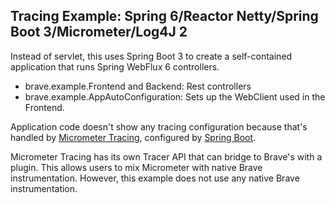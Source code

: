 ## Tracing Example: Spring 6/Reactor Netty/Spring Boot 3/Micrometer/Log4J 2

Instead of servlet, this uses Spring Boot 3 to create a self-contained
application that runs Spring WebFlux 6 controllers.

* brave.example.Frontend and Backend: Rest controllers
* brave.example.AppAutoConfiguration: Sets up the WebClient used in the Frontend.

Application code doesn't show any tracing configuration because that's handled
by [Micrometer Tracing](https://docs.micrometer.io/tracing/reference/index.html),
configured by [Spring Boot](https://docs.spring.io/spring-boot/docs/3.2.2/reference/htmlsingle/#actuator.micrometer-tracing.tracer-implementations.brave-zipkin).

Micrometer Tracing has its own Tracer API that can bridge to Brave's with a
plugin. This allows users to mix Micrometer with native Brave instrumentation.
However, this example does not use any native Brave instrumentation.
